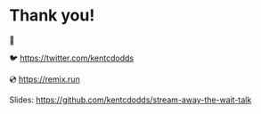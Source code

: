 # Thank you!

👋

🐦 https://twitter.com/kentcdodds

💿 https://remix.run

Slides: https://github.com/kentcdodds/stream-away-the-wait-talk
